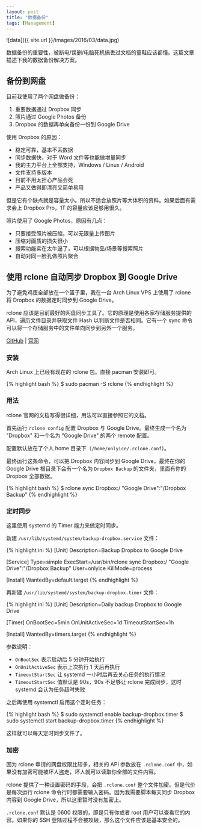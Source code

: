 ```yaml
---
layout: post
title: "数据备份"
tags: [Management]
---
```


![data]({{ site.url }}/images/2016/03/data.jpg)

数据备份的重要性，被断电/误删/电脑死机搞丢过文档的童鞋应该都懂。这篇文章描述下我的数据备份解决方案。

<!--more-->

## 备份到网盘

目前我使用了两个网盘做备份：

1. 重要数据通过 Dropbox 同步
2. 照片通过 Google Photos 备份
3. Dropbox 的数据再单向备份一份到 Google Drive

使用 Dropbox 的原因：

* 稳定可靠，基本不丢数据
* 同步数据快，对于 Word 文件等也能做增量同步
* 我的主力平台上全部支持，Windows / Linux / Android
* 文件支持多版本
* 目前不用太担心产品会死
* 产品又做得即漂亮又简单易用

但是它有个缺点就是容量太小。所以不适合放照片等大体积的资料。如果后面有需求会上 Dropbox Pro，1T 的容量应该足够用很久。

照片使用了 Google Photos，原因有几点：

* 只要接受照片被压缩，可以无限量上传图片
* 压缩对画质的损失很小
* 搜索功能实在太牛逼了，可以根据物品/场景等搜索照片
* 自动对同一脸孔做照片聚合

## 使用 rclone 自动同步 Dropbox 到 Google Drive

为了避免鸡蛋全部放在一个篮子里，我在一台 Arch Linux VPS 上使用了 rclone 将 Dropbox 的数据定时同步到 Google Drive。

rclone 应该是目前最好的网盘同步工具了。它的原理是使用各家存储服务提供的 API，遍历文件目录并获取文件 Hash 以判断文件是否相同。它有一个 sync 命令可以将一个存储服务中的文件单向同步到另外一个服务。

[GitHub][1] \| [官网][2]

### 安装

Arch Linux 上已经有现在的 rclone 包。直接 pacman 安装即可。

{% highlight bash %}
$ sudo pacman -S rclone
{% endhighlight %}

### 用法

rclone 官网的文档写得很详细，用法可以直接参照它的文档。

首先运行 `rclone config` 配置 Dropbox 与 Google Drive。最终生成一个名为 "Dropbox" 和一个名为 "Google Drive" 的两个 remote 配置。

配置默认放在了个人 home 目录下（`/home/onlyice/.rclone.conf`）。

最终运行这条命令，可以把 Dropbox 内容同步到 Google Drive，最终在你的 Google Drive 根目录下会有一个名为 `Dropbox Backup` 的文件夹，里面有你的 Dropbox 全部数据。

{% highlight bash %}
$ rclone sync Dropbox:/ "Google Drive":"/Dropbox Backup"
{% endhighlight %}

### 定时同步

这里使用 systemd 的 Timer 能力来做定时同步。

新建 `/usr/lib/systemd/system/backup-dropbox.service` 文件：

{% highlight ini %}
[Unit]
Description=Backup Dropbox to Google Drive

[Service]
Type=simple
ExecStart=/usr/bin/rclone sync Dropbox:/ "Google Drive":"/Dropbox Backup"
User=onlyice
KillMode=process

[Install]
WantedBy=default.target
{% endhighlight %}

再新建 `/usr/lib/systemd/system/backup-dropbox.timer` 文件：

{% highlight ini %}
[Unit]
Description=Daily backup Dropbox to Google Drive

[Timer]
OnBootSec=5min
OnUnitActiveSec=1d
TimeoutStartSec=1h

[Install]
WantedBy=timers.target
{% endhighlight %}

参数说明：

* `OnBootSec` 表示启动后 5 分钟开始执行
* `OnUnitActiveSec` 表示上次执行 1 天后再执行
* `TimeoutStartSec` 让 systemd 一小时后再去关心任务的执行情况
* `TimeoutStartSec` 值默认是 90s，90s 不足够让 rclone 完成同步，这时 systemd 会认为任务超时失败

之后再使用 systemctl 启用这个定时任务：

{% highlight bash %}
$ sudo systemctl enable backup-dropbox.timer
$ sudo systemctl start backup-dropbox.timer
{% endhighlight %}

这样就可以每天定时同步文件了。

### 加密

因为 rclone 申请的网盘权限比较多，相关的 API 参数放在 `.rclone.conf` 中，如果没有加密可能被坏人盗走，坏人就可以读取你全部的文件内容。

rclone 提供了一种设置密码的手段，会把 `.rclone.conf` 整个文件加密。但是代价是每次运行 rclone 命令行时都需要输入密码。因为我需要脚本每天同步 Dropbox 内容到 Google Drive，所以这里暂时没有加密上。

`.rclone.conf` 默认是 0600 权限的，即是只有你或者 root 用户可以查看它的内容。如果你的 SSH 登陆过程不会被攻破，那么这个文件应该是基本安全的。

[1]: https://github.com/ncw/rclone
[2]: http://rclone.org/
